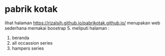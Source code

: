 # pabrik kotak
lihat halaman https://rizalsih.github.io/pabrikotak.github.io/
merupakan web sederhana memakai boostrap 5. meliputi halaman :
1. beranda
2. all occassion series
3. hampers series
